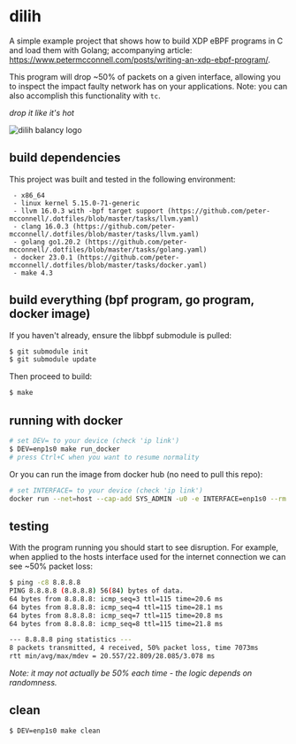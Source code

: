 dilih
=====

A simple example project that shows how to build XDP eBPF programs in C and load them with Golang; accompanying article: https://www.petermcconnell.com/posts/writing-an-xdp-ebpf-program/.

This program will drop ~50% of packets on a given interface, allowing you to inspect the impact faulty network has on your applications. Note: you can also accomplish this functionality with `tc`.

_drop it like it's hot_

![dilih balancy logo](./media/logo.png "drop it like its hot")

build dependencies
------------------

This project was built and tested in the following environment:

```
 - x86_64
 - linux kernel 5.15.0-71-generic
 - llvm 16.0.3 with -bpf target support (https://github.com/peter-mcconnell/.dotfiles/blob/master/tasks/llvm.yaml)
 - clang 16.0.3 (https://github.com/peter-mcconnell/.dotfiles/blob/master/tasks/llvm.yaml)
 - golang go1.20.2 (https://github.com/peter-mcconnell/.dotfiles/blob/master/tasks/golang.yaml)
 - docker 23.0.1 (https://github.com/peter-mcconnell/.dotfiles/blob/master/tasks/docker.yaml)
 - make 4.3
```

build everything (bpf program, go program, docker image)
--------------------------------------------------------

If you haven't already, ensure the libbpf submodule is pulled:
```sh
$ git submodule init
$ git submodule update
```

Then proceed to build:
```sh
$ make
```

running with docker
-------------------

```sh
# set DEV= to your device (check 'ip link')
$ DEV=enp1s0 make run_docker
# press Ctrl+C when you want to resume normality
```

Or you can run the image from docker hub (no need to pull this repo):

```sh
# set INTERFACE= to your device (check 'ip link')
docker run --net=host --cap-add SYS_ADMIN -u0 -e INTERFACE=enp1s0 --rm pemcconnell/dilih:v0.0.1-pre
```

testing
-------

With the program running you should start to see disruption. For example, when applied to the hosts interface used for the internet connection we can see ~50% packet loss:

```sh
$ ping -c8 8.8.8.8
PING 8.8.8.8 (8.8.8.8) 56(84) bytes of data.
64 bytes from 8.8.8.8: icmp_seq=3 ttl=115 time=20.6 ms
64 bytes from 8.8.8.8: icmp_seq=4 ttl=115 time=28.1 ms
64 bytes from 8.8.8.8: icmp_seq=7 ttl=115 time=20.8 ms
64 bytes from 8.8.8.8: icmp_seq=8 ttl=115 time=21.8 ms

--- 8.8.8.8 ping statistics ---
8 packets transmitted, 4 received, 50% packet loss, time 7073ms
rtt min/avg/max/mdev = 20.557/22.809/28.085/3.078 ms
```

_Note: it may not actually be 50% each time - the logic depends on randomness._

clean
-----

```sh
$ DEV=enp1s0 make clean
```
